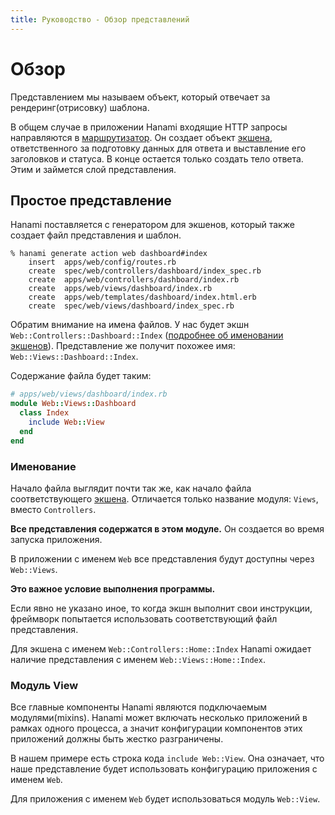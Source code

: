 ```yaml
---
title: Руководство - Обзор представлений
---
```


# Обзор

Представлением мы называем объект, который отвечает за рендеринг(отрисовку) шаблона.

В общем случае в приложении Hanami входящие HTTP запросы направляются в [маршрутизатор](/guides/routing/overview). Он создает объект [экшена](/guides/actions/overview), ответственного за подготовку данных для ответа и выставление его заголовков и статуса.
В конце остается только создать тело ответа. Этим и займется слой представления.

## Простое представление

Hanami поставляется с генератором для экшенов, который также создает файл представления и шаблон.

```shell
% hanami generate action web dashboard#index
    insert  apps/web/config/routes.rb
    create  spec/web/controllers/dashboard/index_spec.rb
    create  apps/web/controllers/dashboard/index.rb
    create  apps/web/views/dashboard/index.rb
    create  apps/web/templates/dashboard/index.html.erb
    create  spec/web/views/dashboard/index_spec.rb
```

Обратим внимание на имена файлов. У нас будет экшн `Web::Controllers::Dashboard::Index` ([подробнее об именовании экшенов](/guides/actions/overview)).
Представление же получит похожее имя: `Web::Views::Dashboard::Index`.

Содержание файла будет таким:

```ruby
# apps/web/views/dashboard/index.rb
module Web::Views::Dashboard
  class Index
    include Web::View
  end
end
```

### Именование

Начало файла выглядит почти так же, как начало файла соответствующего [экшена](/guides/actions/overview).
Отличается только название модуля: `Views`, вместо `Controllers`.

**Все представления содержатся в этом модуле.**
Он создается во время запуска приложения.

<p class="convention">
  В приложении с именем <code>Web</code> все представления будут доступны через <code>Web::Views</code>.
</p>

**Это важное условие выполнения программы.**

Если явно не указано иное, то когда экшн выполнит свои инструкции, фреймворк попытается использовать соответствующий файл представления.

<p class="convention">
  Для экшена с именем <code>Web::Controllers::Home::Index</code> Hanami ожидает наличие представления с именем <code>Web::Views::Home::Index</code>.
</p>

### Модуль View

Все главные компоненты Hanami являются подключаемым модулями(mixins).
Hanami может включать несколько приложений в рамках одного процесса, а значит конфигурации компонентов этих приложений должны быть жестко разграничены.

В нашем примере есть строка кода `include Web::View`.
Она означает, что наше представление будет использовать конфигурацию приложения с именем `Web`.

<p class="convention">
  Для приложения с именем <code>Web</code> будет использоваться модуль <code>Web::View</code>.
</p>
